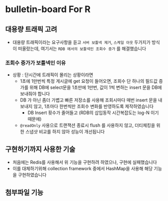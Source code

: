 # bulletin-board For R

## 대용량 트래픽 고려
- 대용량 트래픽이라는 요구사항을 듣고 `서버 보틀넥 제거`, `스케일 아웃` 두가지가 방식이 떠올랐는데, 여기서는 `RDB 에서의 보틀넥인 조회수 증가` 를 해결했습니다

### 조회수 증가가 보틀넥인 이유 
- 상황 : 단시간에 트래픽이 몰리는 상황이라면
  - 1초에 1만번씩 특정 게시글에 get 요청이 들어오면, 조회수 단 하나의 필드값 증가를 위해 DB에 select문을 1초만에 1만번, 값이 1씩 변하는 insert 문을 DB에 보내줘야 합니다
  - DB 가 아닌 좀더 가볍고 빠른 저장소를 사용해 조회시마다 매번 insert 문을 내보내지 않고, 1초마다 한번씩만 조회수 변화를 반영하도록 제작하였습니다 
    - DB Insert 횟수가 줄어들고 (RDB의 삽입동작 시간복잡도는 log-N 이기 때문에) 
  - `@readOnly` 사용으로 트랜잭션 종료시 flush 를 사용하지 않고, 더티체킹을 위한 스냅샷 비교를 하지 않아 성능이 개선됩니다

## 구현하기까지 사용한 기술
- 처음에는 Redis를 사용해서 위 기능을 구현하려 하였으나, 구현에 실패했습니다
- 이를 대체하기위해 collection framework 중에서 HashMap을 사용해 해당 기능을 구현하였습니다


## 첨부파일 기능



